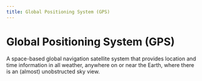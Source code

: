 ```yaml
---
title: Global Positioning System (GPS)
---
```

# Global Positioning System (GPS)

A space-based global navigation satellite system that provides location and time information in all weather, anywhere on or near the Earth, where there is an (almost) unobstructed sky view.